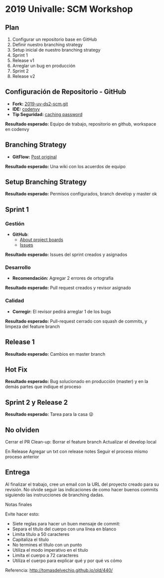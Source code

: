 # 2019 Univalle: SCM Workshop

## Plan

1. Configurar un repositorio base en GitHub
2. Definir nuestro branching strategy
3. Setup inicial de nuestro branching strategy
4. Sprint 1
5. Release v1
6. Arreglar un bug en producción
7. Sprint  2
8. Release v2

## Configuración de Repositorio - GitHub

- **Fork:** [2019-uv-ds2-scm.git](https://github.com/sandramayorga/2019-uv-ds2-scm.git)
- **IDE:** [codenvy](https://codenvy.com/)
- **Tip Seguridad:** [caching password](https://help.github.com/articles/caching-your-github-password-in-git/#platform-linux)

**Resultado esperado:** Equipo de trabajo, repositorio en github, workspace en codenvy

## Branching Strategy

- **GitFlow:** [Post original](ttps://nvie.com/posts/a-successful-git-branching-model/)

 **Resultado esperado:** Una wiki con los acuerdos de equipo

## Setup Branching Strategy

**Resultado esperado:** Permisos configurados, branch develop y master ok

## Sprint 1

### Gestión

- **GitHub**:
    - [About project boards](https://help.github.com/articles/about-project-boards/)
    - [Issues](https://guides.github.com/features/issues/)

**Resultado esperado:** Issues del sprint creados y asignados

### Desarrollo

- **Recomendación:** Agregar 2 errores de ortografía

**Resultado esperado:** Pull request creados y revisor asignado

### Calidad

- **Corregir:** El revisor pedirá arreglar 1 de los bugs

**Resultado esperado:** Pull-request cerrado con squash de commits, y limpeza del feature branch


## Release 1

**Resultado esperado:** Cambios en master branch

## Hot Fix

**Resultado esperado:** Bug solucionado en producción (master) y en la demás partes que indique el proceso

## Sprint 2 y Release 2

**Resultado esperado:** Tarea para la casa 😜

## No olviden ##
Cerrar el PR
Clean-up: Borrar el feature branch
Actualizar el develop local 

En Release
Agregar un txt con release notes
Seguir el proceso mismo proceso anterior

## Entrega ##
Al finalizar el trabajo, cree un email con la URL del proyecto creado para su revisión. No olvide seguir las indicaciones de como hacer buenos commits siguiendo las instrucciones de branching dadas.

Notas finales

Evite hacer esto:
- Siete reglas para hacer un buen mensaje de commit:
- Separa el título del cuerpo con una línea en blanco
- Limita título a 50 caracteres
- Capitaliza el título
- No termines el título con un punto
- Utiliza el modo imperativo en el título
- Limita el cuerpo a 72 caracteres
- Utiliza el cuerpo para explicar qué y por qué vs cómo

Referencia: http://tomasdelvechio.github.io/old/440/



